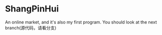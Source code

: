 # ShangPinHui
An online market, and it's also my first program.
You should look at the next branch(源代码，请看分支)
